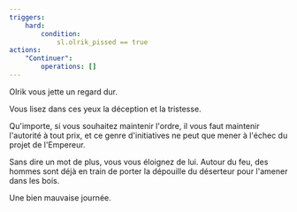 ```yaml
---
triggers:
    hard:
        condition:
            sl.olrik_pissed == true
actions:
    "Continuer":
        operations: []
---
```


Olrik vous jette un regard dur.

Vous lisez dans ces yeux la déception et la tristesse.

Qu'importe, si vous souhaitez maintenir l'ordre, il vous faut maintenir l'autorité à tout prix, et ce genre d'initiatives ne peut que mener à l'échec du projet de l'Empereur.

Sans dire un mot de plus, vous vous éloignez de lui. Autour du feu, des hommes sont déjà en train de porter la dépouille du déserteur pour l'amener dans les bois.

Une bien mauvaise journée.
